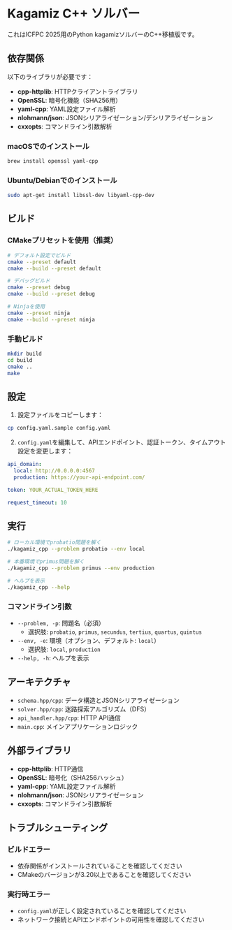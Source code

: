 # Kagamiz C++ ソルバー

これはICFPC 2025用のPython kagamizソルバーのC++移植版です。

## 依存関係

以下のライブラリが必要です：

- **cpp-httplib**: HTTPクライアントライブラリ
- **OpenSSL**: 暗号化機能（SHA256用）
- **yaml-cpp**: YAML設定ファイル解析
- **nlohmann/json**: JSONシリアライゼーション/デシリアライゼーション
- **cxxopts**: コマンドライン引数解析

### macOSでのインストール

```bash
brew install openssl yaml-cpp
```

### Ubuntu/Debianでのインストール

```bash
sudo apt-get install libssl-dev libyaml-cpp-dev
```

## ビルド

### CMakeプリセットを使用（推奨）

```bash
# デフォルト設定でビルド
cmake --preset default
cmake --build --preset default

# デバッグビルド
cmake --preset debug
cmake --build --preset debug

# Ninjaを使用
cmake --preset ninja
cmake --build --preset ninja
```

### 手動ビルド

```bash
mkdir build
cd build
cmake ..
make
```

## 設定

1. 設定ファイルをコピーします：
```bash
cp config.yaml.sample config.yaml
```

2. `config.yaml`を編集して、APIエンドポイント、認証トークン、タイムアウト設定を変更します：
```yaml
api_domain:
  local: http://0.0.0.0:4567
  production: https://your-api-endpoint.com/

token: YOUR_ACTUAL_TOKEN_HERE

request_timeout: 10
```

## 実行

```bash
# ローカル環境でprobatio問題を解く
./kagamiz_cpp --problem probatio --env local

# 本番環境でprimus問題を解く
./kagamiz_cpp --problem primus --env production

# ヘルプを表示
./kagamiz_cpp --help
```

### コマンドライン引数

- `--problem, -p`: 問題名（必須）
  - 選択肢: `probatio`, `primus`, `secundus`, `tertius`, `quartus`, `quintus`
- `--env, -e`: 環境（オプション、デフォルト: `local`）
  - 選択肢: `local`, `production`
- `--help, -h`: ヘルプを表示

## アーキテクチャ

- `schema.hpp/cpp`: データ構造とJSONシリアライゼーション
- `solver.hpp/cpp`: 迷路探索アルゴリズム（DFS）
- `api_handler.hpp/cpp`: HTTP API通信
- `main.cpp`: メインアプリケーションロジック

## 外部ライブラリ

- **cpp-httplib**: HTTP通信
- **OpenSSL**: 暗号化（SHA256ハッシュ）
- **yaml-cpp**: YAML設定ファイル解析
- **nlohmann/json**: JSONシリアライゼーション
- **cxxopts**: コマンドライン引数解析

## トラブルシューティング

### ビルドエラー

- 依存関係がインストールされていることを確認してください
- CMakeのバージョンが3.20以上であることを確認してください

### 実行時エラー

- `config.yaml`が正しく設定されていることを確認してください
- ネットワーク接続とAPIエンドポイントの可用性を確認してください